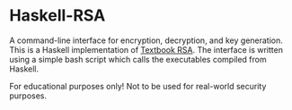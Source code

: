 # Haskell-RSA
A command-line interface for encryption, decryption, and key generation. This is a Haskell implementation of [Textbook RSA](https://crypto.stackexchange.com/questions/1448/definition-of-textbook-rsa "Crypto StackExchange"). The interface is written using a simple bash script which calls the executables compiled from Haskell.

For educational purposes only! Not to be used for real-world security purposes.
